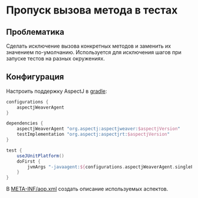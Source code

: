# Пропуск вызова метода в тестах

## Проблематика

Сделать исключение вызова конкретных методов и заменить их значением по-умолчанию.
Используется для исключения шагов при запуске тестов на разных окружениях.

## Конфигурация

Настроить поддержку AspectJ в [gradle](build.gradle):

```groovy
configurations {
    aspectjWeaverAgent
}

dependencies {
    aspectjWeaverAgent "org.aspectj:aspectjweaver:$aspectjVersion"
    testImplementation "org.aspectj:aspectjrt:$aspectjVersion"
}

test {
    useJUnitPlatform()
    doFirst {
        jvmArgs "-javaagent:${configurations.aspectjWeaverAgent.singleFile}"
    }
}
```

В [META-INF/aop.xml](src/test/resources/META-INF/aop.xml) создать описание используемых аспектов.